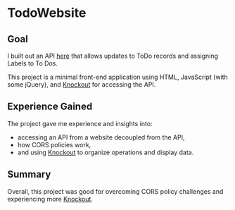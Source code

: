 # TodoWebsite

## Goal
I built out an API [here](https://github.com/Kurt-Kolbye/TodoApi) that allows updates to ToDo records and assigning Labels to To Dos.

This project is a minimal front-end application using HTML, JavaScript (with some jQuery), and [Knockout](https://knockoutjs.com/) for accessing the API.

## Experience Gained
The project gave me experience and insights into:

* accessing an API from a website decoupled from the API,
* how CORS policies work,
* and using [Knockout](https://knockoutjs.com/) to organize operations and display data.

## Summary

Overall, this project was good for overcoming CORS policy challenges and experiencing more [Knockout](https://knockoutjs.com/).
